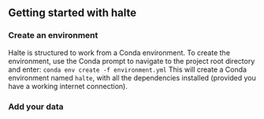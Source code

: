 ## Getting started with halte

### Create an environment
Halte is structured to work from a Conda environment. To create the environment, use the Conda prompt to navigate to the project root directory and enter:
`conda env create -f environment.yml`
This will create a Conda environment named `halte`, with all the dependencies installed (provided you have a working internet connection).

### Add your data
